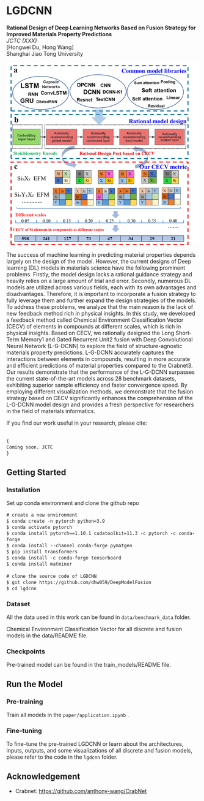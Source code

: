 # LGDCNN

<strong>**Rational Design of Deep Learning Networks Based on Fusion Strategy for Improved Materials Property Predictions**</strong> </br>
<em>JCTC (XXX)</em>  </br>
[Hongwei Du, Hong Wang] </br>
Shanghai Jiao Tong University </br>

<img src="figs/scheme.png" width="600">

The success of machine learning in predicting material properties depends largely on the design of the model. However, the current designs of Deep learning (DL) models in materials science have the following prominent problems. Firstly, the model design lacks a rational guidance strategy and heavily relies on a large amount of trial and error. Secondly, numerous DL models are utilized across various fields, each with its own advantages and disadvantages. Therefore, it is important to incorporate a fusion strategy to fully leverage them and further expand the design strategies of the models. To address these problems, we analyze that the main reason is the lack of new feedback method rich in physical insights. In this study, we developed a feedback method called Chemical Environment Classification Vector (CECV) of elements in compounds at different scales, which is rich in physical insights. Based on CECV, we rationally designed the Long Short-Term Memory1 and Gated Recurrent Unit2 fusion with Deep Convolutional Neural Network (L-G-DCNN) to explore the field of structure-agnostic materials property predictions. L-G-DCNN accurately captures the interactions between elements in compounds, resulting in more accurate and efficient predictions of material properties compared to the Crabnet3. Our results demonstrate that the performance of the L-G-DCNN surpasses the current state-of-the-art models across 28 benchmark datasets, exhibiting superior sample efficiency and faster convergence speed. By employing different visualization methods, we demonstrate that the fusion strategy based on CECV significantly enhances the comprehension of the L-G-DCNN model design and provides a fresh perspective for researchers in the field of materials informatics.

If you find our work useful in your research, please cite:

```

{
Coming soon. JCTC 
}
```


## Getting Started

### Installation

Set up conda environment and clone the github repo

```
# create a new environment
$ conda create -n pytorch python=3.9
$ conda activate pytorch
$ conda install pytorch==1.10.1 cudatoolkit=11.3 -c pytorch -c conda-forge
$ conda install --channel conda-forge pymatgen
$ pip install transformers
$ conda install -c conda-forge tensorboard
$ conda install matminer

# clone the source code of LGDCNN
$ git clone https://github.com/dhw059/DeepModelFusion
$ cd lgdcnn
```

### Dataset

All the data used in this work can be found in `data/benchmark_data` folder. 

Chemical Environment Classification Vector for all discrete and fusion models in the data/README file.

### Checkpoints

Pre-trained model can be found in the train_models/README file.

## Run the Model

### Pre-training

Train all  models in the   `paper/application.ipynb` .

### Fine-tuning

To fine-tune the pre-trained LGDCNN or learn about the architectures, inputs, outputs, and some visualizations of all discrete and fusion models, please refer to the code in the   `lgdcnn`  folder.
## Acknowledgement
- Crabnet: https://github.com/anthony-wang/CrabNet

  
